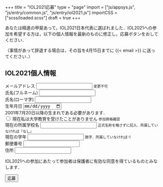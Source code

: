 +++
title = "IOL2021応募"
type = "page"
import = ["js/appsys.js", "js/entry/common.js", "js/entry/iol2021.js"]
importCSS = ["scss/loaded.scss"]
draft = true
+++

あなたは精進の甲斐あって，IOL2021日本代表に選ばれました．IOL2021への参加を希望する方は，以下の個人情報を最新のものに修正し，応募ボタンをおしてください．

（事情があって辞退する場合は，その旨を4月15日までに {{< email >}} に送ってください．）

## IOL2021個人情報

<div id="app-cont-info" class="mb-4">
    <form onsubmit="infoSubmit(); return false;" class="needs-validation">
        <div class="form-group">
          <label for="input-email">メールアドレス</label>
          <input disbled type="email" class="form-control-plaintext" id="input-email" aria-describedby="input-emailHelp">
          <small id="input-emailHelp" class="form-text text-muted">変更不可</small>
        </div>
        <div class="form-group was-validated">
          <label for="input-name">氏名(フルネーム)</label>
          <input required class="form-control" id="input-name">
        </div>
        <div class="form-group was-validated">
            <label for="input-name-roman">氏名(ローマ字)</label>
            <input required pattern="^[0-9A-Za-z\s]+$" class="form-control" id="input-name-roman" aria-describedby="input-name-roman-help">
        </div>
        <div id="form-birthdate" class="form-group was-validated">
            <label for="input-birthdate">生年月日</label>
            <input required min="2001-07-20" type="date" class="form-control" id="input-birthdate">
            <div class="invalid-feedback">2001年7月20日以降の生まれである必要があります．</div>
        </div>
        <div class="form-group was-validated">
            <div class="custom-control custom-checkbox">
                <input required type="checkbox" class="custom-control-input" id="input-pre-university" aria-describedby="input-pre-university-help">
                <label class="custom-control-label" for="input-pre-university">現在私は大学教育を受けたことがありません</label>
                <small id="input-pre-university-help" class="form-text text-muted">参加資格確認</small>
            </div>
        </div>
        <div class="form-group was-validated spot-award-delete">
            <label for="input-school-name">現在の所属学校名</label>
            <input required type="text" class="form-control" id="input-school-name" aria-describedby="input-school-name-help">
            <small id="input-school-name-help" class="form-text text-muted">正式名称を略さずに記入．所属していなければ「なし」</small>
        </div>
        <div class="form-group was-validated spot-award-delete">
            <label for="input-grade">現在の学年</label>
            <input required type="number" class="form-control" id="input-grade" aria-describedby="input-grade-help">
            <small id="input-grade-help" class="form-text text-muted">数字．所属していなければ-1</small>
        </div>
        <div class="form-group was-validated">
            <label for="input-zipcode">郵便番号</label>
            <input required pattern="^[0-9]+$" class="form-control" id="input-zipcode" aria-describedby="input-zipcode-help">
            <small id="input-zipcode-help" class="form-text text-muted"></small>
        </div>
        <div class="form-group was-validated">
            <label for="input-address">住所</label>
            <input required class="form-control" id="input-address" aria-describedby="input-address-help">
        </div>
        <div class="form-group spot-award-delete">
            <p>IOL2021への参加にあたって参加者は保護者に有効な同意を得ているものとみなします．</p>
        </div>
        <button id="update-info" type="submit" class="btn btn-primary">応募</button>
      </form>
</div>
